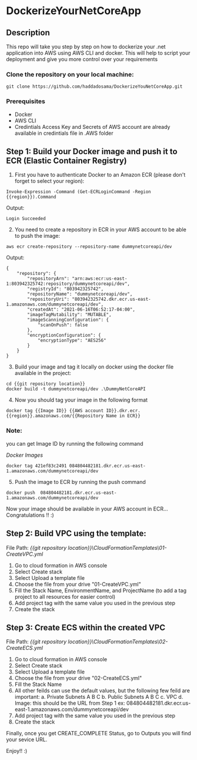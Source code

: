 # DockerizeYourNetCoreApp

## Description
This repo will take you step by step on how to dockerize your .net application into AWS using AWS CLI and docker. This will help to script your deployment and give you more control over your requirements

### Clone the repository on your local machine:
```console
git clone https://github.com/haddadosama/DockerizeYouNetCoreApp.git
```
### Prerequisites
- Docker
- AWS CLI
- Credintials Access Key and Secrets of AWS account are already available in credintials file in .AWS folder
## Step 1: Build your Docker image and push it to ECR (Elastic Container Registry)

1. First you have to authenticate Docker to an Amazon ECR (please don't forget to select your region):

```console
Invoke-Expression -Command (Get-ECRLoginCommand -Region {{region}}).Command
```

Output:
``` 
Login Succeeded
```

2. You need to create a repository in ECR in your AWS account to be able to push the image:

```console
aws ecr create-repository --repository-name dummynetcoreapi/dev
```

Output:
``` 
{
    "repository": {
        "repositoryArn": "arn:aws:ecr:us-east-1:803942325742:repository/dummynetcoreapi/dev",
        "registryId": "803942325742",
        "repositoryName": "dummynetcoreapi/dev",
        "repositoryUri": "803942325742.dkr.ecr.us-east-1.amazonaws.com/dummynetcoreapi/dev",
        "createdAt": "2021-06-16T06:52:17-04:00",
        "imageTagMutability": "MUTABLE",
        "imageScanningConfiguration": {
            "scanOnPush": false
        },
        "encryptionConfiguration": {
            "encryptionType": "AES256"
        }
    }
}
```

3. Build your image and tag it locally on docker using the docker file available in the project:

```console
cd {{git repository location}}
docker build -t dummynetcoreapi/dev .\DummyNetCoreAPI
```

4. Now you should tag your image in the following format
```
docker tag {{Image ID}} {{AWS account ID}}.dkr.ecr.{{region}}.amazonaws.com/{{Repository Name in ECR}}
```

### Note:
you can get Image ID by running the following command

*Docker Images*

```console
docker tag 421ef83c2491 084804482181.dkr.ecr.us-east-1.amazonaws.com/dummynetcoreapi/dev
```

5. Push the image to ECR by running the push command

```console
docker push  084804482181.dkr.ecr.us-east-1.amazonaws.com/dummynetcoreapi/dev
```

Now your image should be available in your AWS account in ECR... Congratulations !! :)

## Step 2: Build VPC using the template:

File Path: *{{git repository location}}\CloudFormationTemplates\01-CreateVPC.yml*

1. Go to cloud formation in AWS console
2. Select Create stack
3. Select Upload a template file
4. Choose the file from your drive "01-CreateVPC.yml"
5. Fill the Stack Name, EnvironmentName, and ProjectName (to add a tag project to all resources for easier control)
6. Add project tag with the same value you used in the previous step
7. Create the stack

## Step 3: Create ECS within the created VPC

File Path: *{{git repository location}}\CloudFormationTemplates\02-CreateECS.yml*

1. Go to cloud formation in AWS console
2. Select Create stack
3. Select Upload a template file
4. Choose the file from your drive "02-CreateECS.yml"
5. Fill the Stack Name
6. All other feilds can use the default values, but the following few feild are important:
    a. Private Subnets A B C 
    b. Public Subnets A B C
    c. VPC
    d. Image: this should be the URL from Step 1 ex:  084804482181.dkr.ecr.us-east-1.amazonaws.com/dummynetcoreapi/dev
6. Add project tag with the same value you used in the previous step
7. Create the stack


Finally, once you get CREATE_COMPLETE Status, go to Outputs you will find your sevice URL.

Enjoy!! :)


